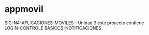 # appmovil
SIC-N4-APLICACIONES-MOVILES - Unidad 3 este proyecto contiene LOGIN-CONTROLE BASICOS-NOTIFICACIONES
